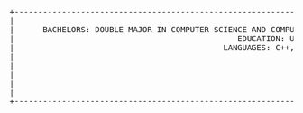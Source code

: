 <pre>
+-----------------------------------------------------------------------------------------------------------------------------------------------------+
|                                                            NAME: BLAYTEN K JONES                                                                    |
|      BACHELORS: DOUBLE MAJOR IN COMPUTER SCIENCE AND COMPUTER ENGINEERING WITH DATA ANALYTICS AND MATH MINORS AND CYBERSECUTIRY CONCENTRATION       |
|                                               EDUCATION: UNIVERSITY OF ARKANSAS AT FAYETTEVILLE                                                     |
|                                            LANGUAGES: C++, PYTHON, JAVA, SQL, PHP, CSS, JAVASCRIPT                                                  |
|                                                                                                                                                     |
|                                                                                                                                                     |
|                                                                                                                                                     |
|                                                                                                                                                     |
|                                                                                                                                                     |
+-----------------------------------------------------------------------------------------------------------------------------------------------------+
</pre>
